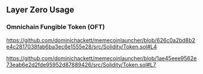 ## Layer Zero Usage

###  Omnichain Fungible Token (OFT)
https://github.com/dominichackett/memecoinlauncher/blob/626c0a2bd8b2e4c2817038fab6ba3ec6e1555e28/src/Solidity/Token.sol#L4

https://github.com/dominichackett/memecoinlauncher/blob/1ae45eee9562e73eab6e2d2fde95952d87889426/src/Solidity/Token.sol#L7
